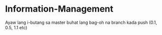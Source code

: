 # Information-Management
Ayaw lang i-butang sa master buhat lang bag-oh na branch kada push (0.1, 0.5, 1.1 etc)
